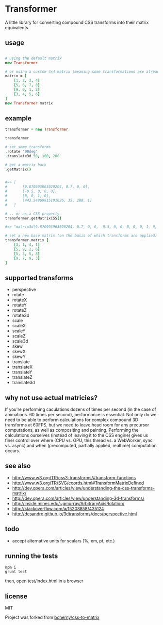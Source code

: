 # Transformer

A little library for converting compound CSS transforms into their matrix equivalents.

## usage

```coffee

# using the default matrix
new Transformer

# or using a custom 4x4 matrix (meaning some transformations are already applied)
matrix = [
	[1, 2, 3, 4]
	[5, 6, 7, 8]
	[9, 0, 1, 2]
	[3, 4, 5, 6]
]
new Transformer matrix

```

## example

```coffee
transformer = new Transformer

transformer

# set some transforms
.rotate '90deg'
.translate3d 50, 100, 200

# get a matrix back
.getMatrix()


#=> [
#		[9.870993963020204, 0.7, 0, 0],
#		[-0.5, 0, 0, 0],
#		[0, 0, 1, 0],
#		[443.54969815101026, 35, 200, 1]
#	]

# .. or as a CSS property
transformer.getMatrixCSS()

#=> "matrix3d(9.870993963020204, 0.7, 0, 0, -0.5, 0, 0, 0, 0, 0, 1, 0, 443.54969815101026, 35, 200, 1)"

# set a new base matrix (on the basis of which transforms are applied)
transformer.matrix [
	[3, 1, 4, 1]
	[5, 9, 2, 6]
	[5, 3, 5, 8]
	[9, 7, 9, 3]
]

```

## supported transforms

- perspective
- rotate
- rotateX
- rotateY
- rotateZ
- rotate3d
- scale
- scaleX
- scaleY
- scaleZ
- scale3d
- skew
- skewX
- skewY
- translate
- translateX
- translateY
- translateZ
- translate3d

## why not use actual matricies?

If you're performing caculations dozens of times per second (in the case of animations. 60 times per second), performance is essential. Not only do we need to be able to perform calculations for complex compound 3D transforms at 60FPS, but we need to leave head room for any precursor computations, as well as compositing and painting. Performing the calculations ourselves (instead of leaving it to the CSS engine) gives us finer control over where (CPU vs. GPU, this thread vs. a WebWorker, sync vs. async) and when (precomputed, partially applied, realtime) computation occurs.

## see also

- http://www.w3.org/TR/css3-transforms/#transform-functions
- http://www.w3.org/TR/SVG/coords.html#TransformMatrixDefined
- http://dev.opera.com/articles/view/understanding-the-css-transforms-matrix/
- http://dev.opera.com/articles/view/understanding-3d-transforms/
- http://inside.mines.edu/~gmurray/ArbitraryAxisRotation/
- http://stackoverflow.com/a/15208858/435124
- http://desandro.github.io/3dtransforms/docs/perspective.html

## todo

- accept alternative units for scalars (%, em, pt, etc.)

## running the tests

```bash
npm i
grunt test
```

then, open test/index.html in a browser

## license

MIT

Project was forked from [bcherny/css-to-matrix](https://github.com/bcherny/css-to-matrix)
